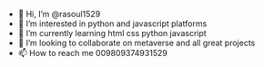 - 👋 Hi, I’m @rasoul1529
- 👀 I’m interested in python and javascript platforms
- 🌱 I’m currently learning html css python javascript
- 💞️ I’m looking to collaborate on metaverse and all great projects
- 📫 How to reach me 009809374931529

<!---
rasoul1529/rasoul1529 is a ✨ special ✨ repository because its `README.md` (this file) appears on your GitHub profile.
You can click the Preview link to take a look at your changes.
--->
